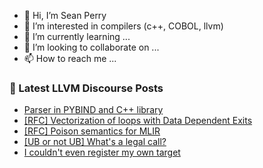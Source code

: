 - 👋 Hi, I’m Sean Perry
- 👀 I’m interested in compilers (c++, COBOL, llvm)
- 🌱 I’m currently learning ...
- 💞️ I’m looking to collaborate on ...
- 📫 How to reach me ...

<!---
s66perry/s66perry is a ✨ special ✨ repository because its `README.md` (this file) appears on your GitHub profile.
You can click the Preview link to take a look at your changes.
--->
### 📕 Latest LLVM Discourse Posts

<!-- DISCOURSE-LLVM:START -->
- [Parser in PYBIND and C++ library](https://discourse.llvm.org/t/parser-in-pybind-and-c-library/72201#post_1)
- [[RFC] Vectorization of loops with Data Dependent Exits](https://discourse.llvm.org/t/rfc-vectorization-of-loops-with-data-dependent-exits/72198#post_1)
- [[RFC] Poison semantics for MLIR](https://discourse.llvm.org/t/rfc-poison-semantics-for-mlir/66245?page=3#post_54)
- [[UB or not UB] What&#39;s a legal call?](https://discourse.llvm.org/t/ub-or-not-ub-whats-a-legal-call/72186#post_2)
- [I couldn&#39;t even register my own target](https://discourse.llvm.org/t/i-couldnt-even-register-my-own-target/72197#post_1)
<!-- DISCOURSE-LLVM:END -->
